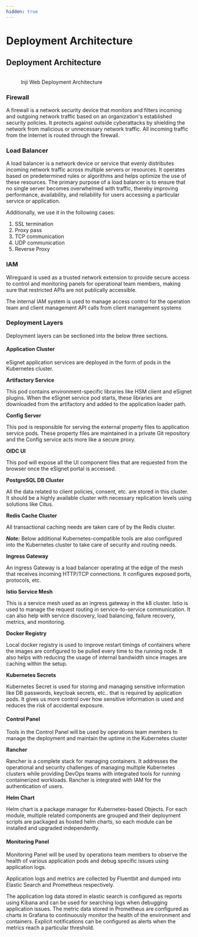 ```yaml
---
hidden: true
---
```


# Deployment Architecture

## Deployment Architecture

<figure><img src="../../../.gitbook/assets/iww-deployment-diagram.png" alt=""><figcaption><p>Inji Web Deployment Architecture</p></figcaption></figure>

### Firewall

A firewall is a network security device that monitors and filters incoming and outgoing network traffic based on an organization's established security policies. It protects against outside cyberattacks by shielding the network from malicious or unnecessary network traffic. All incoming traffic from the internet is routed through the firewall.

### Load Balancer

A load balancer is a network device or service that evenly distributes incoming network traffic across multiple servers or resources. It operates based on predetermined rules or algorithms and helps optimize the use of these resources. The primary purpose of a load balancer is to ensure that no single server becomes overwhelmed with traffic, thereby improving performance, availability, and reliability for users accessing a particular service or application.

Additionally, we use it in the following cases:

1. SSL termination
2. Proxy pass
3. TCP communication
4. UDP communication
5. Reverse Proxy

### IAM

Wireguard is used as a trusted network extension to provide secure access to control and monitoring panels for operational team members, making sure that restricted APIs are not publically accessible.

The internal IAM system is used to manage access control for the operation team and client management API calls from client management systems

### Deployment Layers

Deployment layers can be sectioned into the below three sections.

#### Application Cluster

eSignet application services are deployed in the form of pods in the Kubernetes cluster.

**Artifactory Service**

This pod contains environment-specific libraries like HSM client and eSignet plugins. When the eSignet service pod starts, these libraries are downloaded from the artifactory and added to the application loader path.

**Config Server**

This pod is responsible for serving the external property files to application service pods. These property files are maintained in a private Git repository and the Config service acts more like a secure proxy.

**OIDC UI**

This pod will expose all the UI component files that are requested from the browser once the eSignet portal is accessed.

**PostgreSQL DB Cluster**

All the data related to client policies, consent, etc. are stored in this cluster. It should be a highly available cluster with necessary replication levels using solutions like Citus.

**Redis Cache Cluster**

All transactional caching needs are taken care of by the Redis cluster.

_**Note:**_ Below additional Kubernetes-compatible tools are also configured into the Kubernetes cluster to take care of security and routing needs.

**Ingress Gateway**

An ingress Gateway is a load balancer operating at the edge of the mesh that receives incoming HTTP/TCP connections. It configures exposed ports, protocols, etc.

**Istio Service Mesh**

This is a service mesh used as an ingress gateway in the k8 cluster. Istio is used to manage the request routing in service-to-service communication. It can also help with service discovery, load balancing, failure recovery, metrics, and monitoring.

**Docker Registry**

Local docker registry is used to improve restart timings of containers where the images are configured to be pulled every time to the running node. It also helps with reducing the usage of internal bandwidth since images are caching within the setup.

**Kubernetes Secrets**

Kubernetes Secret is used for storing and managing sensitive information like DB passwords, keycloak secrets, etc.. that is required by application pods. It gives us more control over how sensitive information is used and reduces the risk of accidental exposure.

#### Control Panel

Tools in the Control Panel will be used by operations team members to manage the deployment and maintain the uptime in the Kubernetes cluster

**Rancher**

Rancher is a complete stack for managing containers. It addresses the operational and security challenges of managing multiple Kubernetes clusters while providing DevOps teams with integrated tools for running containerized workloads. Rancher is integrated with IAM for the authentication of users.

**Helm Chart**

Helm chart is a package manager for Kubernetes-based Objects. For each module, multiple related components are grouped and their deployment scripts are packaged as hosted helm charts, so each module can be installed and upgraded independently.

#### Monitoring Panel

Monitoring Panel will be used by operations team members to observe the health of various application pods and debug specific issues using application logs.

Application logs and metrics are collected by Fluentbit and dumped into Elastic Search and Prometheus respectively.

The application log data stored in elastic search is configured as reports using Kibana and can be used for searching logs when debugging application issues. The metric data stored in Prometheus are configured as charts in Grafana to continuously monitor the health of the environment and containers. Explicit notifications can be configured as alerts when the metrics reach a particular threshold.
